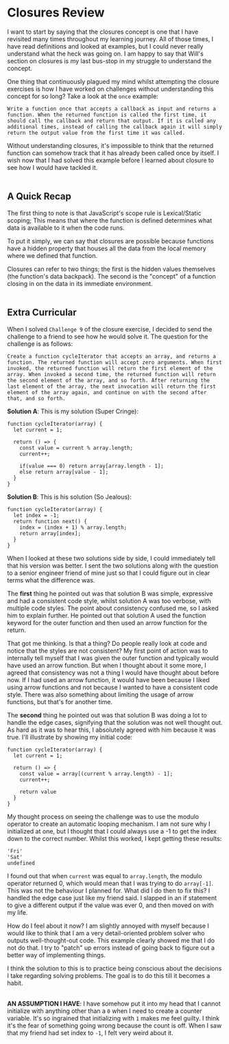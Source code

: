 # Closures Review
I want to start by saying that the closures concept is one that I have revisited many times throughout my learning journey. All of those times, I have read definitions and looked at examples, but I could never really understand what the heck was going on. I am happy to say that Will's section on closures is my last bus-stop in my struggle to understand the concept. 

One thing that continuously plagued my mind whilst attempting the closure exercises is how I have worked on challenges without understanding this concept for so long? Take a look at the `once` example:

```
Write a function once that accepts a callback as input and returns a function. When the returned function is called the first time, it should call the callback and return that output. If it is called any additional times, instead of calling the callback again it will simply return the output value from the first time it was called.
```
Without understanding closures, it's impossible to think that the returned function can somehow track that it has already been called once by itself. I wish now that I had solved this example before I learned about closure to see how I would have tackled it.    
&nbsp;

## A Quick Recap
The first thing to note is that JavaScript's scope rule is Lexical/Static scoping; This means that where the function is defined determines what data is available to it when the code runs. 

To put it simply, we can say that closures are possible because functions have a hidden property that houses all the data from the local memory where we defined that function. 

Closures can refer to two things; the first is the hidden values themselves (the function's data backpack). The second is the "concept" of a function closing in on the data in its immediate environment.      
&nbsp;

## Extra Curricular
When I solved `Challenge 9` of the closure exercise, I decided to send the challenge to a friend to see how he would solve it. The question for the challenge is as follows:

```
Create a function cycleIterator that accepts an array, and returns a function. The returned function will accept zero arguments. When first invoked, the returned function will return the first element of the array. When invoked a second time, the returned function will return the second element of the array, and so forth. After returning the last element of the array, the next invocation will return the first element of the array again, and continue on with the second after that, and so forth.
```

**Solution A**: This is my solution (Super Cringe):
```
function cycleIterator(array) {
  let current = 1;

  return () => {
    const value = current % array.length;
    current++;

    if(value === 0) return array[array.length - 1];
    else return array[value - 1];
  }
}
```

**Solution B**: This is his solution (So Jealous):
```
function cycleIterator(array) {
  let index = -1;
  return function next() {
    index = (index + 1) % array.length;
    return array[index];
  }
}
```

When I looked at these two solutions side by side, I could immediately tell that his version was better. I sent the two solutions along with the question to a senior engineer friend of mine just so that I could figure out in clear terms what the difference was. 

The **first** thing he pointed out was that solution B was simple, expressive and had a consistent code style, whilst solution A was too verbose, with multiple code styles. The point about consistency confused me, so I asked him to explain further. He pointed out that solution A used the function keyword for the outer function and then used an arrow function for the return. 

That got me thinking. Is that a thing? Do people really look at code and notice that the styles are not consistent? My first point of action was to internally tell myself that I was given the outer function and typically would have used an arrow function. But when I thought about it some more, I agreed that consistency was not a thing I would have thought about before now. If I had used an arrow function, it would have been because I liked using arrow functions and not because I wanted to have a consistent code style. There was also something about limiting the usage of arrow functions, but that's for another time.

The **second** thing he pointed out was that solution B was doing a lot to handle the edge cases, signifying that the solution was not well thought out. As hard as it was to hear this, I absolutely agreed with him because it was true. I'll illustrate by showing my initial code:

```
function cycleIterator(array) {
  let current = 1;

  return () => {
    const value = array[(current % array.length) - 1];
    current++;

    return value
  }
}
```

My thought process on seeing the challenge was to use the modulo operator to create an automatic looping mechanism. I am not sure why I initialized at one, but I thought that I could always use a -1 to get the index down to the correct number. Whilst this worked, I kept getting these results:

```
'Fri'
'Sat'
undefined
```

I found out that when `current` was equal to `array.length`, the modulo operator returned 0, which would mean that I was trying to do `array[-1]`. This was not the behaviour I planned for. What did I do then to fix this? I handled the edge case just like my friend said. I slapped in an if statement to give a different output if the value was ever 0, and then moved on with my life.

How do I feel about it now? I am slightly annoyed with myself because I would like to think that I am a very detail-oriented problem solver who outputs well-thought-out code. This example clearly showed me that I do not do that. I try to "patch" up errors instead of going back to figure out a better way of implementing things.

I think the solution to this is to practice being conscious about the decisions I take regarding solving problems. The goal is to do this till it becomes a habit.      
&nbsp;

**AN ASSUMPTION I HAVE**: I have somehow put it into my head that I cannot initialize with anything other than a `0` when I need to create a counter variable. It's so ingrained that initializing with `1` makes me feel guilty. I think it's the fear of something going wrong because the count is off. When I saw that my friend had set index to `-1`, I felt very weird about it. 